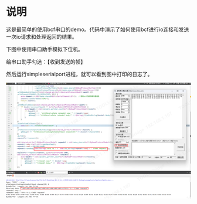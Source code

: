 ﻿说明
===

这是最简单的使用bcf串口的demo。代码中演示了如何使用bcf进行io连接和发送一次io请求和处理返回的结果。

下图中使用串口助手模拟下位机。

给串口助手勾选：【收到发送的帧】

然后运行simpleserialport进程，就可以看到图中打印的日志了。

![simpleserialport](./simpleserialport.png)
